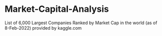 # Market-Capital-Analysis
List of 6,000 Largest Companies Ranked by Market Cap in the world (as of 8-Feb-2022) provided by kaggle.com
